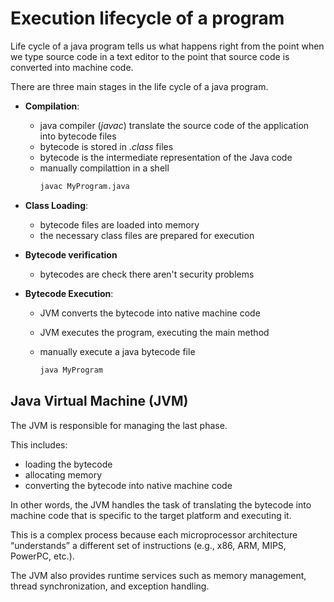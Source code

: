 # Execution lifecycle of a program

Life cycle of a java program tells us what happens right from the point when we type source code in a text editor to the point that source code is converted into machine code.

There are three main stages in the life cycle of a java program.

- **Compilation**:

  - java compiler (_javac_) translate the source code of the application into bytecode files
  - bytecode is stored in _.class_ files
  - bytecode is the intermediate representation of the Java code
  - manually compilattion in a shell
    ```sh
    javac MyProgram.java
    ```

- **Class Loading**:

  - bytecode files are loaded into memory
  - the necessary class files are prepared for execution

- **Bytecode verification**

  - bytecodes are check there aren't security problems

- **Bytecode Execution**:

  - JVM converts the bytecode into native machine code

  - JVM executes the program, executing the main method

  - manually execute a java bytecode file
    ```sh
    java MyProgram
    ```

## Java Virtual Machine (JVM)

The JVM is responsible for managing the last phase.

This includes:

- loading the bytecode
- allocating memory
- converting the bytecode into native machine code

In other words, the JVM handles the task of translating the bytecode into machine code that is specific to the target platform and executing it.

This is a complex process because each microprocessor architecture “understands” a different set of instructions (e.g., x86, ARM, MIPS, PowerPC, etc.).

The JVM also provides runtime services such as memory management, thread synchronization, and exception handling.

